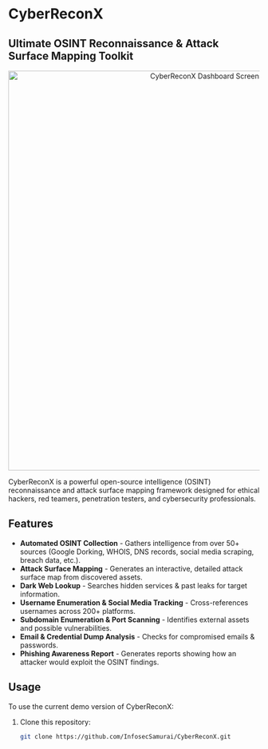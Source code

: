 # CyberReconX

## Ultimate OSINT Reconnaissance & Attack Surface Mapping Toolkit

<div align="center">
    <img src="https://i.ibb.co/WNLyXhwN/Screenshot-2025-02-27-174235.png" alt="CyberReconX Dashboard Screenshot" width="800" />
</div>

CyberReconX is a powerful open-source intelligence (OSINT) reconnaissance and attack surface mapping framework designed for ethical hackers, red teamers, penetration testers, and cybersecurity professionals.

## Features

- **Automated OSINT Collection** - Gathers intelligence from over 50+ sources (Google Dorking, WHOIS, DNS records, social media scraping, breach data, etc.).
- **Attack Surface Mapping** - Generates an interactive, detailed attack surface map from discovered assets.
- **Dark Web Lookup** - Searches hidden services & past leaks for target information.
- **Username Enumeration & Social Media Tracking** - Cross-references usernames across 200+ platforms.
- **Subdomain Enumeration & Port Scanning** - Identifies external assets and possible vulnerabilities.
- **Email & Credential Dump Analysis** - Checks for compromised emails & passwords.
- **Phishing Awareness Report** - Generates reports showing how an attacker would exploit the OSINT findings.

## Usage

To use the current demo version of CyberReconX:

1. Clone this repository:
    ```bash
    git clone https://github.com/InfosecSamurai/CyberReconX.git
    ```
